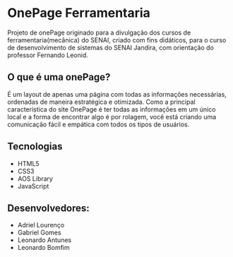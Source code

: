 # OnePage Ferramentaria

Projeto de onePage originado para a divulgação dos cursos de ferramentaria(mecânica) do SENAI, criado com fins didáticos, para o curso de desenvolvimento de sistemas do SENAI Jandira, com orientação do professor Fernando Leonid.

## O que é uma onePage?

É um layout de apenas uma página com todas as informações necessárias, ordenadas de maneira estratégica e otimizada. Como a principal característica do site OnePage é ter todas as informações em um único local e a forma de encontrar algo é por rolagem, você está criando uma comunicação fácil e empática com todos os tipos de usuários.

## Tecnologias

- HTML5
- CSS3
- AOS Library
- JavaScript

## Desenvolvedores:
- Adriel Lourenço
- Gabriel Gomes
- Leonardo Antunes
- Leonardo Bomfim



